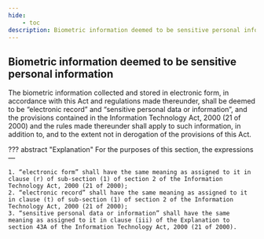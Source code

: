 ```yaml
---
hide:
    - toc
description: Biometric information deemed to be sensitive personal information
---
```


## Biometric information deemed to be sensitive personal information

The biometric information collected and stored in electronic form, in accordance with this Act and regulations made thereunder, shall be deemed to be “electronic record” and “sensitive personal data or information”, and the provisions contained in the Information Technology Act, 2000 (21 of 2000) and the rules made thereunder shall apply to such information, in addition to, and to the extent not in derogation of the provisions of this Act.

??? abstract "Explanation"
    For the purposes of this section, the expressions—

    1. “electronic form” shall have the same meaning as assigned to it in clause (r) of sub-section (1) of section 2 of the Information Technology Act, 2000 (21 of 2000);
    2. “electronic record” shall have the same meaning as assigned to it in clause (t) of sub-section (1) of section 2 of the Information Technology Act, 2000 (21 of 2000);
    3. “sensitive personal data or information” shall have the same meaning as assigned to it in clause (iii) of the Explanation to section 43A of the Information Technology Act, 2000 (21 of 2000).
